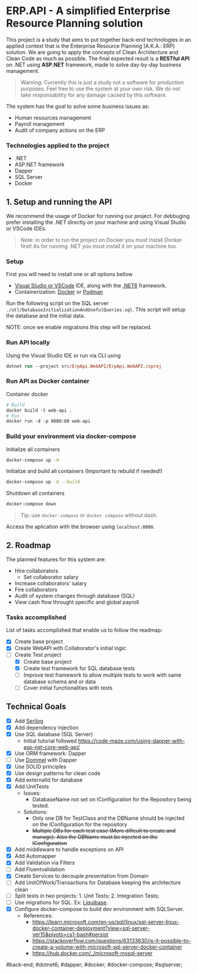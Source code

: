 # ERP.API - A simplified Enterprise Resource Planning solution
This project is a study that aims to put together back-end technologies in an applied context that is the Enterprise Resource Planning (A.K.A.: ERP) solution. We are going to apply the concepts of Clean Architecture and Clean Code as much as possible.
The final expected result is a **RESTful API** on .NET using **ASP.NET** framework, made to solve day-by-day business management.

> Warning: Currently this is just a study not a software for production purposes. Feel free to use the system at your own risk. We do not take responsability for any damage caused by this software.

The system has the goal to solve some business issues as:
- Human resources management
- Payroll management
- Audit of company actions on the ERP

### Technologies applied to the project
- .NET
- ASP.NET framework
- Dapper
- SQL Server
- Docker

## 1. Setup and running the API
We recommend the usage of Docker for running our project. For debbuging prefer installing the .NET directly on your machine and using Visual Studio or VSCode IDEs.

> Note: in order to run the project on Docker you must install Docker first! As for running .NET you must install it on your machine too.

### Setup
First you will need to install one or all options bellow
- [Visual Studio or VSCode](https://visualstudio.microsoft.com/) IDE, along with the [.NET6](https://dotnet.microsoft.com/en-us/) framework.
- Containerization: [Docker](https://www.docker.com/) or [Podman](https://podman.io/)

Run the following script on the SQL server `./utl/DatabaseInitializationAndUsefulQueries.sql`. This script will setup the database and the initial data.

NOTE: once we enable migrations this step will be replaced.

### Run API locally
Using the Visual Studio IDE or run via CLI using
```ps
dotnet run --project src/ErpApi.WebAPI/ErpApi.WebAPI.csproj
```

### Run API as Docker container
Container docker
```dockerfile
# Build
docker build -t web-api .
# Run
docker run -d -p 8080:80 web-api
```
### Build your environment via docker-compose

Initialize all containers
```bash
docker-compose up -d
```
Initialize and build all containers (Important to rebuild if needed!)
```bash
docker-compose up -d --build
```
Shutdown all containers
```bash
docker-compose down
```
> Tip: use `docker-compose` or `docker compose` without dash.

Access the aplication with the browser using `localhost:8080`.

## 2. Roadmap
The planned features for this system are:
* Hire collaborators
    * Set collaborator salary
* Increase collaborators' salary
* Fire collaborators
* Audit of system changes through database (SQL)
* View cash flow throught specific and global payroll

### Tasks accomplished
List of tasks accomplished that enable us to follow the readmap:
- [x] Create base project
- [x] Create WebAPI with Collaborator's initial logic
- [ ] Create Test project
    - [x] Create base project
    - [x] Create test framework for SQL database tests
    - [ ] Improve test framework to allow multiple tests to work with same database schema and or data
    - [ ] Cover initial functionalities with tests

## Technical Goals
- [x] Add [Serilog](https://serilog.net/)
- [X] Add dependency injection
- [X] Use SQL database (SQL Server)
    - Initial tutorial followed https://code-maze.com/using-dapper-with-asp-net-core-web-api/
- [X] Use ORM framework: Dapper
- [ ] Use [Dommel](https://github.com/henkmollema/Dommel) with Dapper
- [X] Use SOLID principles
- [X] Use design patterns for clean code
- [X] Add externalId for database
- [X] Add UnitTests
    - Issues:
        - DatabaseName not set on IConfiguration for the Repository being tested.
    - Solutions:
        - Only one DB for TestClass and the DBName should be injected on the IConfiguration for the repository
        - ~~Multiple DBs for each test case (More dificult to create and manage). Also the DBName must be injected on the IConfiguration~~
- [X] Add middleware to handle exceptions on API
- [X] Add Automapper
- [X] Add Validation via Filters
- [ ] Add Fluentvalidation
- [X] Create Services to decouple presentation from Domain
- [ ] Add UnitOfWork/Transactions for Database keeping the architecture clean
- [ ] Split tests in two projects: 1. Unit Tests; 2. Integration Tests;
- [ ] Use migrations for SQL. Ex: [Liquibase](https://www.liquibase.org/).
- [X] Configure docker-compose to build dev environment with SQLServer.
    - References:
        - https://learn.microsoft.com/en-us/sql/linux/sql-server-linux-docker-container-deployment?view=sql-server-ver15&pivots=cs1-bash#persist
        - https://stackoverflow.com/questions/63133630/is-it-possible-to-create-a-volume-with-microsoft-sql-server-docker-container
        - https://hub.docker.com/_/microsoft-mssql-server


#back-end; #dotnet6; #dapper; #docker; #docker-compose; #sqlserver;